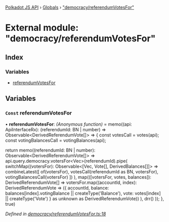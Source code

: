 [Polkadot JS API](../README.md) › [Globals](../globals.md) › ["democracy/referendumVotesFor"](_democracy_referendumvotesfor_.md)

# External module: "democracy/referendumVotesFor"

## Index

### Variables

* [referendumVotesFor](_democracy_referendumvotesfor_.md#const-referendumvotesfor)

## Variables

### `Const` referendumVotesFor

• **referendumVotesFor**: *(Anonymous function)* =  memo((api: ApiInterfaceRx): (referendumId: BN | number) => Observable<DerivedReferendumVote[]> => {
  const votesCall = votes(api);
  const votingBalancesCall = votingBalances(api);

  return memo((referendumId: BN | number): Observable<DerivedReferendumVote[]> =>
    api.query.democracy.votersFor<Vec<AccountId>>(referendumId).pipe(
      switchMap((votersFor): Observable<[Vec<AccountId>, Vote[], DerivedBalances[]]> =>
        combineLatest([
          of(votersFor),
          votesCall(referendumId as BN, votersFor),
          votingBalancesCall(votersFor)
        ])
      ),
      map(([votersFor, votes, balances]): DerivedReferendumVote[] =>
        votersFor.map((accountId, index): DerivedReferendumVote => ({
          accountId,
          balance: balances[index].votingBalance || createType('Balance'),
          vote: votes[index] || createType('Vote')
        } as unknown as DerivedReferendumVote))
      ),
      drr()
    ));
}, true)

*Defined in [democracy/referendumVotesFor.ts:18](https://github.com/polkadot-js/api/blob/287ceb2ded/packages/api-derive/src/democracy/referendumVotesFor.ts#L18)*
